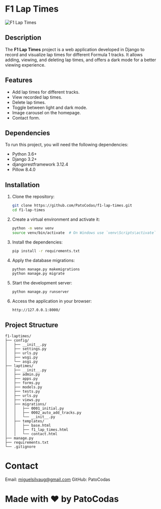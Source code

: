 # F1 Lap Times

![F1 Lap Times](https://your-image-url.com/logo.png)

## Description

The **F1 Lap Times** project is a web application developed in Django to record and visualize lap times for different Formula 1 tracks. It allows adding, viewing, and deleting lap times, and offers a dark mode for a better viewing experience.

## Features

- Add lap times for different tracks.
- View recorded lap times.
- Delete lap times.
- Toggle between light and dark mode.
- Image carousel on the homepage.
- Contact form.

## Dependencies

To run this project, you will need the following dependencies:

- Python 3.6+
- Django 3.2+
- djangorestframework 3.12.4
- Pillow 8.4.0

## Installation

1. Clone the repository:

    ```bash
    git clone https://github.com/PatoCodas/f1-lap-times.git
    cd f1-lap-times
    ```

2. Create a virtual environment and activate it:

    ```bash
    python -m venv venv
    source venv/bin/activate  # On Windows use `venv\Scripts\activate`
    ```

3. Install the dependencies:

    ```bash
    pip install -r requirements.txt
    ```

4. Apply the database migrations:

    ```bash
    python manage.py makemigrations
    python manage.py migrate
    ```

5. Start the development server:

    ```bash
    python manage.py runserver
    ```

6. Access the application in your browser:

    ```text
    http://127.0.0.1:8000/
    ```

## Project Structure

```filetree
f1-laptimes/
├── config/
│   ├── __init__.py
│   ├── settings.py
│   ├── urls.py
│   ├── wsgi.py
│   └── asgi.py
├── laptimes/
│   ├── __init__.py
│   ├── admin.py
│   ├── apps.py
│   ├── forms.py
│   ├── models.py
│   ├── tests.py
│   ├── urls.py
│   ├── views.py
│   ├── migrations/
│   │   ├── 0001_initial.py
│   │   ├── 0002_auto_add_tracks.py
│   │   └── __init__.py
│   ├── templates/
│   │   ├── base.html
│   │   ├── f1_lap_times.html
│   │   └── contact.html
├── manage.py
├── requirements.txt
└── .gitignore
```

# Contact

Email: miguelsilvaug@gmail.com
GitHub: PatoCodas


# Made with ❤️ by PatoCodas